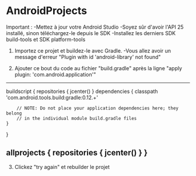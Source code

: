 # AndroidProjects
Important : 
-Mettez à jour votre Android Studio
-Soyez sûr d'avoir l'API 25 installé, sinon téléchargez-le depuis le SDK
-Installez les derniers SDK build-tools et SDK platform-tools 

1. Importez ce projet et buildez-le avec Gradle.
-Vous allez avoir un message d'erreur "Plugin with id 'android-library' not found"

2. Ajouter ce bout du code au fichier "build.gradle" après la ligne "apply plugin: 'com.android.application'"
------------------------------------------------------------------------------
buildscript {
    repositories {
        jcenter()
    }
    dependencies {
        classpath 'com.android.tools.build:gradle:0.12.+'

        // NOTE: Do not place your application dependencies here; they belong
        // in the individual module build.gradle files
    }
}

allprojects {
    repositories {
        jcenter()
    }
}
------------------------------------------------------------------------------
3. Clickez "try again" et rebuilder le projet
